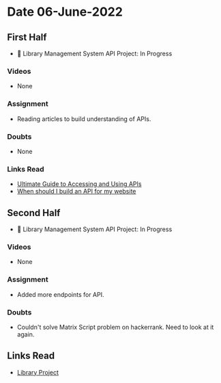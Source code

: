 # Date 06-June-2022

## First Half

- 🔄 Library Management System API Project: In Progress

### Videos

- None

### Assignment

- Reading articles to build understanding of APIs.

### Doubts

- None

### Links Read

- [Ultimate Guide to Accessing and Using APIs](https://blog.hubspot.com/website/application-programming-interface-api)
- [When should I build an API for my website](https://www.freelancer.com/community/experts/q/when-should-i-build-an-api-for-my-website)

## Second Half

- 🔄 Library Management System API Project: In Progress

### Videos

- None

### Assignment

- Added more endpoints for API.

### Doubts

- Couldn't solve Matrix Script problem on hackerrank. Need to look at it again.

## Links Read

- [Library Project](https://github.com/Yash0510/django_project01_api)
